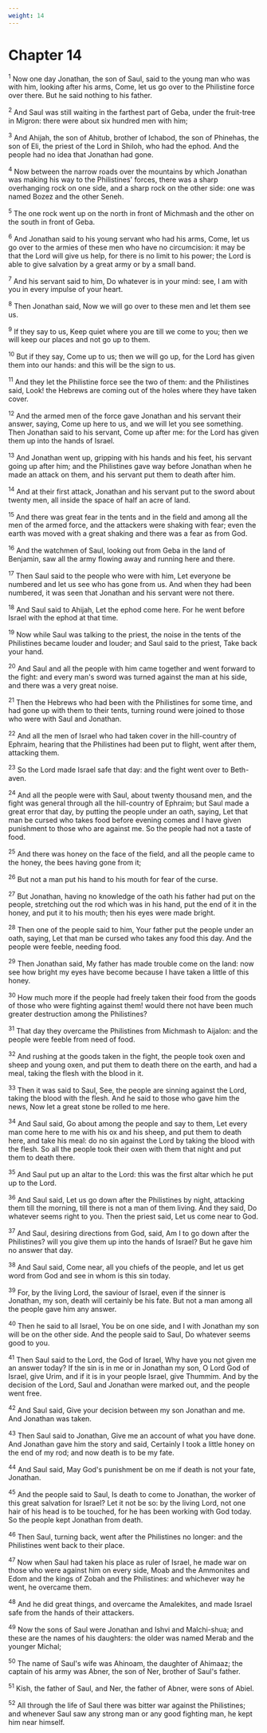 ```yaml
---
weight: 14
---
```


# Chapter 14

<sup>1</sup> Now one day Jonathan, the son of Saul, said to the young man who was with him, looking after his arms, Come, let us go over to the Philistine force over there. But he said nothing to his father. 

<sup>2</sup> And Saul was still waiting in the farthest part of Geba, under the fruit-tree in Migron: there were about six hundred men with him; 

<sup>3</sup> And Ahijah, the son of Ahitub, brother of Ichabod, the son of Phinehas, the son of Eli, the priest of the Lord in Shiloh, who had the ephod. And the people had no idea that Jonathan had gone. 

<sup>4</sup> Now between the narrow roads over the mountains by which Jonathan was making his way to the Philistines' forces, there was a sharp overhanging rock on one side, and a sharp rock on the other side: one was named Bozez and the other Seneh. 

<sup>5</sup> The one rock went up on the north in front of Michmash and the other on the south in front of Geba. 

<sup>6</sup> And Jonathan said to his young servant who had his arms, Come, let us go over to the armies of these men who have no circumcision: it may be that the Lord will give us help, for there is no limit to his power; the Lord is able to give salvation by a great army or by a small band. 

<sup>7</sup> And his servant said to him, Do whatever is in your mind: see, I am with you in every impulse of your heart. 

<sup>8</sup> Then Jonathan said, Now we will go over to these men and let them see us. 

<sup>9</sup> If they say to us, Keep quiet where you are till we come to you; then we will keep our places and not go up to them. 

<sup>10</sup> But if they say, Come up to us; then we will go up, for the Lord has given them into our hands: and this will be the sign to us. 

<sup>11</sup> And they let the Philistine force see the two of them: and the Philistines said, Look! the Hebrews are coming out of the holes where they have taken cover. 

<sup>12</sup> And the armed men of the force gave Jonathan and his servant their answer, saying, Come up here to us, and we will let you see something. Then Jonathan said to his servant, Come up after me: for the Lord has given them up into the hands of Israel. 

<sup>13</sup> And Jonathan went up, gripping with his hands and his feet, his servant going up after him; and the Philistines gave way before Jonathan when he made an attack on them, and his servant put them to death after him. 

<sup>14</sup> And at their first attack, Jonathan and his servant put to the sword about twenty men, all inside the space of half an acre of land. 

<sup>15</sup> And there was great fear in the tents and in the field and among all the men of the armed force, and the attackers were shaking with fear; even the earth was moved with a great shaking and there was a fear as from God. 

<sup>16</sup> And the watchmen of Saul, looking out from Geba in the land of Benjamin, saw all the army flowing away and running here and there. 

<sup>17</sup> Then Saul said to the people who were with him, Let everyone be numbered and let us see who has gone from us. And when they had been numbered, it was seen that Jonathan and his servant were not there. 

<sup>18</sup> And Saul said to Ahijah, Let the ephod come here. For he went before Israel with the ephod at that time. 

<sup>19</sup> Now while Saul was talking to the priest, the noise in the tents of the Philistines became louder and louder; and Saul said to the priest, Take back your hand. 

<sup>20</sup> And Saul and all the people with him came together and went forward to the fight: and every man's sword was turned against the man at his side, and there was a very great noise. 

<sup>21</sup> Then the Hebrews who had been with the Philistines for some time, and had gone up with them to their tents, turning round were joined to those who were with Saul and Jonathan. 

<sup>22</sup> And all the men of Israel who had taken cover in the hill-country of Ephraim, hearing that the Philistines had been put to flight, went after them, attacking them. 

<sup>23</sup> So the Lord made Israel safe that day: and the fight went over to Beth-aven. 

<sup>24</sup> And all the people were with Saul, about twenty thousand men, and the fight was general through all the hill-country of Ephraim; but Saul made a great error that day, by putting the people under an oath, saying, Let that man be cursed who takes food before evening comes and I have given punishment to those who are against me. So the people had not a taste of food. 

<sup>25</sup> And there was honey on the face of the field, and all the people came to the honey, the bees having gone from it; 

<sup>26</sup> But not a man put his hand to his mouth for fear of the curse. 

<sup>27</sup> But Jonathan, having no knowledge of the oath his father had put on the people, stretching out the rod which was in his hand, put the end of it in the honey, and put it to his mouth; then his eyes were made bright. 

<sup>28</sup> Then one of the people said to him, Your father put the people under an oath, saying, Let that man be cursed who takes any food this day. And the people were feeble, needing food. 

<sup>29</sup> Then Jonathan said, My father has made trouble come on the land: now see how bright my eyes have become because I have taken a little of this honey. 

<sup>30</sup> How much more if the people had freely taken their food from the goods of those who were fighting against them! would there not have been much greater destruction among the Philistines? 

<sup>31</sup> That day they overcame the Philistines from Michmash to Aijalon: and the people were feeble from need of food. 

<sup>32</sup> And rushing at the goods taken in the fight, the people took oxen and sheep and young oxen, and put them to death there on the earth, and had a meal, taking the flesh with the blood in it. 

<sup>33</sup> Then it was said to Saul, See, the people are sinning against the Lord, taking the blood with the flesh. And he said to those who gave him the news, Now let a great stone be rolled to me here. 

<sup>34</sup> And Saul said, Go about among the people and say to them, Let every man come here to me with his ox and his sheep, and put them to death here, and take his meal: do no sin against the Lord by taking the blood with the flesh. So all the people took their oxen with them that night and put them to death there. 

<sup>35</sup> And Saul put up an altar to the Lord: this was the first altar which he put up to the Lord. 

<sup>36</sup> And Saul said, Let us go down after the Philistines by night, attacking them till the morning, till there is not a man of them living. And they said, Do whatever seems right to you. Then the priest said, Let us come near to God. 

<sup>37</sup> And Saul, desiring directions from God, said, Am I to go down after the Philistines? will you give them up into the hands of Israel? But he gave him no answer that day. 

<sup>38</sup> And Saul said, Come near, all you chiefs of the people, and let us get word from God and see in whom is this sin today. 

<sup>39</sup> For, by the living Lord, the saviour of Israel, even if the sinner is Jonathan, my son, death will certainly be his fate. But not a man among all the people gave him any answer. 

<sup>40</sup> Then he said to all Israel, You be on one side, and I with Jonathan my son will be on the other side. And the people said to Saul, Do whatever seems good to you. 

<sup>41</sup> Then Saul said to the Lord, the God of Israel, Why have you not given me an answer today? If the sin is in me or in Jonathan my son, O Lord God of Israel, give Urim, and if it is in your people Israel, give Thummim. And by the decision of the Lord, Saul and Jonathan were marked out, and the people went free. 

<sup>42</sup> And Saul said, Give your decision between my son Jonathan and me. And Jonathan was taken. 

<sup>43</sup> Then Saul said to Jonathan, Give me an account of what you have done. And Jonathan gave him the story and said, Certainly I took a little honey on the end of my rod; and now death is to be my fate. 

<sup>44</sup> And Saul said, May God's punishment be on me if death is not your fate, Jonathan. 

<sup>45</sup> And the people said to Saul, Is death to come to Jonathan, the worker of this great salvation for Israel? Let it not be so: by the living Lord, not one hair of his head is to be touched, for he has been working with God today. So the people kept Jonathan from death. 

<sup>46</sup> Then Saul, turning back, went after the Philistines no longer: and the Philistines went back to their place. 

<sup>47</sup> Now when Saul had taken his place as ruler of Israel, he made war on those who were against him on every side, Moab and the Ammonites and Edom and the kings of Zobah and the Philistines: and whichever way he went, he overcame them. 

<sup>48</sup> And he did great things, and overcame the Amalekites, and made Israel safe from the hands of their attackers. 

<sup>49</sup> Now the sons of Saul were Jonathan and Ishvi and Malchi-shua; and these are the names of his daughters: the older was named Merab and the younger Michal; 

<sup>50</sup> The name of Saul's wife was Ahinoam, the daughter of Ahimaaz; the captain of his army was Abner, the son of Ner, brother of Saul's father. 

<sup>51</sup> Kish, the father of Saul, and Ner, the father of Abner, were sons of Abiel. 

<sup>52</sup> All through the life of Saul there was bitter war against the Philistines; and whenever Saul saw any strong man or any good fighting man, he kept him near himself. 


